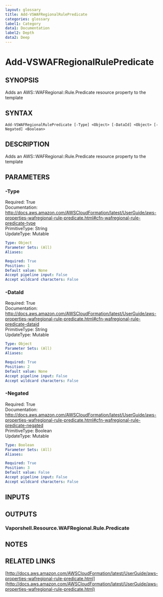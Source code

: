 ```yaml
---
layout: glossary
title: Add-VSWAFRegionalRulePredicate
categories: glossary
label1: Category
data1: Documentation
label2: Depth
data2: Deep
---
```


# Add-VSWAFRegionalRulePredicate

## SYNOPSIS
Adds an AWS::WAFRegional::Rule.Predicate resource property to the template

## SYNTAX

```
Add-VSWAFRegionalRulePredicate [-Type] <Object> [-DataId] <Object> [-Negated] <Boolean>
```

## DESCRIPTION
Adds an AWS::WAFRegional::Rule.Predicate resource property to the template

## PARAMETERS

### -Type
Required: True    
Documentation: http://docs.aws.amazon.com/AWSCloudFormation/latest/UserGuide/aws-properties-wafregional-rule-predicate.html#cfn-wafregional-rule-predicate-type    
PrimitiveType: String    
UpdateType: Mutable

```yaml
Type: Object
Parameter Sets: (All)
Aliases: 

Required: True
Position: 1
Default value: None
Accept pipeline input: False
Accept wildcard characters: False
```

### -DataId
Required: True    
Documentation: http://docs.aws.amazon.com/AWSCloudFormation/latest/UserGuide/aws-properties-wafregional-rule-predicate.html#cfn-wafregional-rule-predicate-dataid    
PrimitiveType: String    
UpdateType: Mutable

```yaml
Type: Object
Parameter Sets: (All)
Aliases: 

Required: True
Position: 2
Default value: None
Accept pipeline input: False
Accept wildcard characters: False
```

### -Negated
Required: True    
Documentation: http://docs.aws.amazon.com/AWSCloudFormation/latest/UserGuide/aws-properties-wafregional-rule-predicate.html#cfn-wafregional-rule-predicate-negated    
PrimitiveType: Boolean    
UpdateType: Mutable

```yaml
Type: Boolean
Parameter Sets: (All)
Aliases: 

Required: True
Position: 3
Default value: False
Accept pipeline input: False
Accept wildcard characters: False
```

## INPUTS

## OUTPUTS

### Vaporshell.Resource.WAFRegional.Rule.Predicate

## NOTES

## RELATED LINKS

[http://docs.aws.amazon.com/AWSCloudFormation/latest/UserGuide/aws-properties-wafregional-rule-predicate.html](http://docs.aws.amazon.com/AWSCloudFormation/latest/UserGuide/aws-properties-wafregional-rule-predicate.html)

